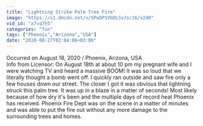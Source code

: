```yaml
---
title: "Lightning Strike Palm Tree Fire"
image: "https://s1.dmcdn.net/v/SPwDP1VGOLSvJsc16/x240"
vid_id: "x7vq7h5"
categories: "fun"
tags: ["Phoenix","Arizona","USA"]
date: "2020-08-27T02:04:06+03:00"
---
```

Occurred on August 18, 2020 / Phoenix, Arizona, USA  <br>Info from Licensor: On August 18th at about 10 pm my pregnant wife and I were watching TV and heard a massive BOOM! It was so loud that we literally thought a bomb went off. I quickly ran outside and saw fire only a few houses down our street. The closer I got it was obvious that lightning struck this palm tree. It was up in a blaze in a matter of seconds! Most likely because of how dry it's been and the multiple days of record heat Phoenix has received. Phoenix Fire Dept was on the scene in a matter of minutes and was able to put the fire out without any more damage to the surrounding trees and homes.
